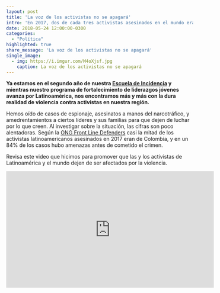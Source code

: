 ```yaml
---
layout: post
title: 'La voz de los activistas no se apagará'
intro: 'En 2017, dos de cada tres activistas asesinados en el mundo eran de Latinoamérica. Es hora de que esto termine.'
date: 2018-05-24 12:00:00-0300
categories:
  - "Política"
highlighted: true
share_message: 'La voz de los activistas no se apagará'
single_image:
  - img: https://i.imgur.com/M4oXjsf.jpg
    caption: La voz de los activistas no se apagará
---
```

**Ya estamos en el segundo año de nuestra [Escuela de Incidencia](http://escueladeincidencia.org) y mientras nuestro programa de fortalecimiento de liderazgos jóvenes avanza por Latinoamérica, nos encontramos más y más con la dura realidad de violencia contra activistas en nuestra región.** 

Hemos oído de casos de espionaje, asesinatos a manos del narcotráfico, y amedrentamientos a ciertos líderes y sus familias para que dejen de luchar por lo que creen. Al investigar sobre la situación, las cifras son poco alentadoras. Según la [ONG Front Line Defenders](https://frontlinedefenders.org) casi la mitad de los activistas latinoamericanos asesinados en 2017 eran de Colombia, y en un 84% de los casos hubo amenazas antes de cometido el crimen. 

Revisa este video que hicimos para promover que las y los activistas de Latinoamérica y el mundo dejen de ser afectados por la violencia. 

<iframe width="560" height="315" src="https://www.youtube.com/embed/gww37asSVFQ?rel=0" frameborder="0" allow="autoplay; encrypted-media" allowfullscreen></iframe>
